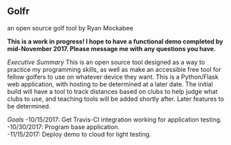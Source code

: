 ## Golfr ##
an open source golf tool by Ryan Mockabee

**This is a work in progress! I hope to have a functional demo completed by mid-November 2017. Please message me with any questions you have.**

*Executive Summary*
This is an open source tool designed as a way to practice my programming skills, as well as make an accessible free tool for fellow golfers to use on whatever device they want. This is a Python/Flask web application, with hosting to be determined at a later date. The initial build will have a tool to track distances based on clubs to help judge what clubs to use, and teaching tools will be added shortly after. Later features to be determined.

*Goals*
-10/15/2017: Get Travis-CI integration working for application testing.    
-10/30/2017: Program base application.  
-11/15/2017: Deploy demo to cloud for light testing.   
